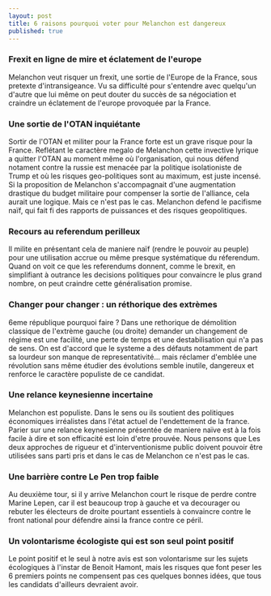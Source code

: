 ```yaml
---
layout: post
title: 6 raisons pourquoi voter pour Melanchon est dangereux
published: true
---
```


### Frexit en ligne de mire et éclatement de l'europe

Melanchon veut risquer un frexit, une sortie de l'Europe de la France, sous pretexte d'intransigeance. Vu sa difficulté pour s'entendre avec quelqu'un d'autre que lui même on peut douter du succès de sa négociation et craindre un éclatement de l'europe provoquée par la France.

### Une sortie de l'OTAN inquiétante

Sortir de l'OTAN et militer pour la France forte est un grave risque pour la France. Reflétant le caractère megalo de Melanchon cette invective lyrique a quitter l'OTAN au moment même où l'organisation, qui nous défend notament contre la russie est menacée par la politique isolationiste de Trump et où les risques geo-politiques sont au maximum, est juste incensé. Si la proposition de Melanchon s'accompagnait d'une augmentation drastique du budget militaire pour compenser la sortie de l'alliance, cela aurait une logique. Mais ce n'est pas le cas. Melanchon defend le pacifisme naïf, qui fait fi des rapports de puissances et des risques geopolitiques.

### Recours au referendum perilleux

Il milite en présentant cela de maniere naïf (rendre le pouvoir au peuple) pour une utilisation accrue ou même presque systématique du réferendum. Quand on voit ce que les referendums donnent, comme le brexit, en simplifiant à outrance les decisions politiques pour convaincre le plus grand nombre, on peut craindre cette généralisation promise.

### Changer pour changer : un réthorique des extrèmes

6eme république pourquoi faire ? Dans une rethorique de démolition classique de l'extrème gauche (ou droite) demander un changement de régime est une facilité, une perte de temps et une destabilisation qui n'a pas de sens. On est d'accord que le systeme a des défauts notamment de part sa lourdeur son manque de representativité... mais réclamer d'emblée une révolution sans même étudier des évolutions semble inutile, dangereux et renforce le caractère populiste de ce candidat.

### Une relance keynesienne incertaine  

Melanchon est populiste. Dans le sens ou ils soutient des politiques économiques irréalistes dans l'état actuel de l'endettement de la france. Parier sur une relance keynesienne présentée de maniere naïve est à la fois facile à dire et son efficacité est loin d'etre prouvée. Nous pensons que Les deux approches de rigueur et d'interventionisme public doivent pouvoir être utilisées sans parti pris et dans le cas de Melanchon ce n'est pas le cas.

### Une barrière contre Le Pen trop faible

Au deuxième tour, si il y arrive Melanchon court le risque de perdre contre Marine Lepen, car il est beaucoup trop à gauche et va decourager ou rebuter les électeurs de droite pourtant essentiels à convaincre contre le front national pour défendre ainsi la france contre ce péril.


### Un volontarisme écologiste qui est son seul point positif

Le point positif et le seul à notre avis est son volontarisme sur les sujets écologiques à l'instar de Benoit Hamont, mais les risques que font peser les 6 premiers points ne compensent pas ces quelques bonnes idées, que tous les candidats d'ailleurs devraient avoir.
